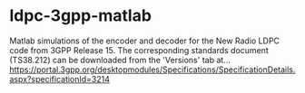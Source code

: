 # ldpc-3gpp-matlab
Matlab simulations of the encoder and decoder for the New Radio LDPC code from 3GPP Release 15. The corresponding standards document (TS38.212) can be downloaded from the 'Versions' tab at...
https://portal.3gpp.org/desktopmodules/Specifications/SpecificationDetails.aspx?specificationId=3214
